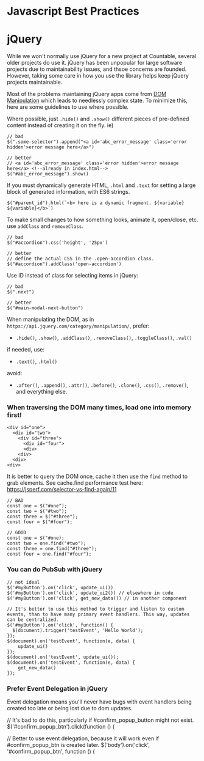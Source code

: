 # Javascript Best Practices

# jQuery

While we won't normally use jQuery for a new project at Countable, several older projects do use it. jQuery has been unpopular for large software projects due to maintainability issues, and thsoe concerns are founded. However, taking some care in how you use the library helps keep jQuery projects maintainable.

Most of the problems maintaining jQuery apps come from [DOM Manipulation](https://api.jquery.com/category/manipulation/) which leads to needlessly complex state. To minimize this, here are some guidelines to use where possible.

Where possible, just `.hide()` and `.show()` different pieces of pre-defined content instead of creating it on the fly. ie)

```
// bad
$(".some-selector").append("<a id='abc_error_message' class='error hidden'>error message here</a>")

// better
// <a id='abc_error_message' class='error hidden'>error message here</a> <!--already in index.html-->
$("#abc_error_message").show()
```

If you must dynamically generate HTML, `.html` and `.text` for setting a large block of generated information, with ES6 strings.
```
$("#parent_id").html(`<b> here is a dynamic fragment. ${variable} ${variable}</b>`)
```

To make small changes to how something looks, animate it, open/close, etc. use `addClass` and `removeClass`.

```
// bad
$("#accordion").css('height', '25px')

// better
// define the actual CSS in the .open-accordion class.
$("#accordion").addClass('open-accordion')
```

Use ID instead of class for selecting items in jQuery:
```
// bad
$(".next")

// better
$("#main-modal-next-button")
```

When manipulating the DOM, as in `https://api.jquery.com/category/manipulation/`, prefer:

  * `.hide()`, `.show()`, `.addClass()`, `.removeClass()`, `.toggleClass()`, `.val()`

if needed, use:
  * `.text()`, `.html()`

avoid:

  * `.after()`, `.append()`, `.attr()`, `.before()`, `.clone()`, `.css()`, `.remove()`, and everything else.

### When traversing the DOM many times, load one into memory first!

```
<div id="one">
  <div id="two">
    <div id="three">
      <div id="four">
      <div>
    <div>
  <div>
<div>
```

It is better to query the DOM once, cache it then use the `find` method to grab elements. See cache.find performance test here: https://jsperf.com/selector-vs-find-again/11
```
// BAD
const one = $("#one");
const two = $("#two");
const three = $("#three");
const four = $("#four");

// GOOD
const one = $("#one);
const two = one.find("#two");
const three = one.find("#three");
const four = one.find("#four");

```

### You can do PubSub with jQuery

```
// not ideal
$('#myButton').on('click', update_ui())
$('#myButton').on('click', update_ui2()) // elsewhere in code
$('#myButton').on('click', get_new_data()) // in another component

// It's better to use this method to trigger and listen to custom events, than to have many primary event handlers. This way, updates can be centralized.
$('#myButton').on('click', function() {
  $(document).trigger('testEvent', 'Hello World');
});
$(document).on('testEvent', function(e, data) { 
    update_ui()
});
$(document).on('testEvent', update_ui());
$(document).on('testEvent', function(e, data) { 
    get_new_data()
});
```

### Prefer Event Delegation in jQuery

Event delegation means you'll never have bugs with event handlers being created too late or being lost due to dom updates.

// It's bad to do this, particularly if #confirm_popup_button might not exist.
$('#confirm_popup_btn').click(function () {

// Better to use event delegation, because it will work even if #confirm_popup_btn is created later.
$('body').on('click', '#confirm_popup_btn', function () {
```


```
